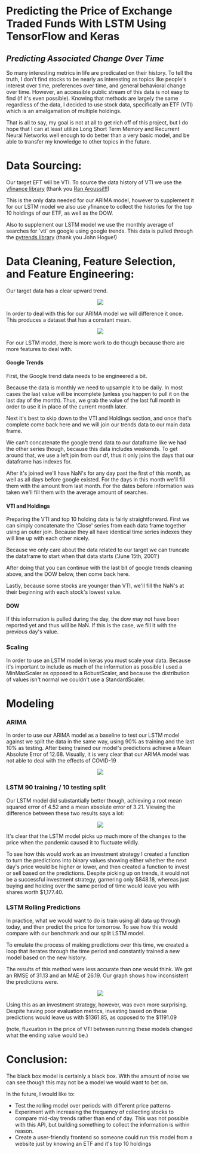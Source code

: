 # Predicting the Price of Exchange Traded Funds With LSTM Using TensorFlow and Keras

## <em>Predicting Associated Change Over Time</em>

So many interesting metrics in life are predicated on their history. To tell the truth, I don't find stocks to be nearly as interesting as topics like people's interest over time, preferences over time, and general behavioral change over time. However, an accessible public stream of this data is not easy to find (if it's even possible). Knowing that methods are largely the same regardless of the data, I decided to use stock data, specifically an ETF (VTI) which is an amalgamation of multiple holdings.

That is all to say, my goal is not at all to get rich off of this project, but I do hope that I can at least utilize Long Short Term Memory and Recurrent Neural Networks well enough to do better than a very basic model, and be able to transfer my knowledge to other topics in the future.

# Data Sourcing:

Our target EFT will be VTI. To source the data history of VTI we use the [yfinance library](https://pypi.org/project/yfinance/) (thank you [Ran Aroussi!!!](https://pypi.org/user/ranaroussi/))

This is the only data needed for our ARIMA model, however to supplement it for our LSTM model we also use yfinance to collect the histories for the top 10 holdings of our ETF, as well as the DOW.

Also to supplement our LSTM model we use the monthly average of searches for 'vti' on google using google trends. This data is pulled through the [pytrends library](https://pypi.org/project/pytrends/) (thank you John Hogue!)

# Data Cleaning, Feature Selection, and Feature Engineering:

Our target data has a clear upward trend.

<p align='center'>
<img src='images/vti_trend.png'>
</p>

In order to deal with this for our ARIMA model we will difference it once. This produces a dataset that has a constant mean.

<p align='center'>
<img src='images/train_diff.png'>
</p>

For our LSTM model, there is more work to do though because there are more features to deal with.

#### Google Trends

First, the Google trend data needs to be engineered a bit.

Because the data is monthly we need to upsample it to be daily. In most cases the last value will be incomplete (unless you happen to pull it on the last day of the month). Thus, we grab the value of the last full month in order to use it in place of the current month later.

Next it's best to skip down to the VTI and Holdings section, and once that's complete come back here and we will join our trends data to our main data frame.

We can't concatenate the google trend data to our dataframe like we had the other series though, because this data includes weekends. To get around that, we use a left join from our df, thus it only joins the days that our dataframe has indexes for.

After it's joined we'll have NaN's for any day past the first of this month, as well as all days before google existed. For the days in this month we'll fill them with the amount from last month. For the dates before information was taken we'll fill them with the average amount of searches.

#### VTI and Holdings

Preparing the VTI and top 10 holding data is fairly straightforward. First we can simply concatenate the 'Close' series from each data frame together using an outer join. Because they all have identical time series indexes they will line up with each other nicely.

Because we only care about the data related to our target we can truncate the dataframe to start when that data starts ('June 15th, 2001')

After doing that you can continue with the last bit of google trends cleaning above, and the DOW below, then come back here.

Lastly, because some stocks are younger than VTI, we'll fill the NaN's at their beginning with each stock's lowest value.

#### DOW

If this information is pulled during the day, the dow may not have been reported yet and thus will be NaN. If this is the case, we fill it with the previous day's value.

### Scaling

In order to use an LSTM model in keras you must scale your data. Because it's important to include as much of the information as possible I used a MinMaxScaler as opposed to a RobustScaler, and because the distribution of values isn't normal we couldn't use a StandardScaler.

# Modeling

### ARIMA

In order to use our ARIMA model as a baseline to test our LSTM model against we split the data in the same way, using 90% as training and the last 10% as testing. After being trained our model's predictions achieve a Mean Absolute Error of 12.68. Visually, it is very clear that our ARIMA model was not able to deal with the effects of COVID-19

<p align='center'>
<img src='images/ARIMA_preds_vs_true.png'>
</p>

### LSTM 90 training / 10 testing split

Our LSTM model did substantially better though, achieving a root mean squared error of 4.52 and a mean absolute error of 3.21. Viewing the difference between these two results says a lot:

<p align='center'>
<img src='images/lstm_preds_vs_true.png'>
</p>

It's clear that the LSTM model picks up much more of the changes to the price when the pandemic caused it to fluctuate wildly.

To see how this would work as an investment strategy I created a function to turn the predictions into binary values showing either whether the next day's price would be higher or lower, and then created a function to invest or sell based on the predictions. Despite picking up on trends, it would not be a successful investment strategy, garnering only $848.18, whereas just buying and holding over the same period of time would leave you with shares worth $1,177.40.

### LSTM Rolling Predictions

In practice, what we would want to do is train using all data up through today, and then predict the price for tomorrow. To see how this would compare with our benchmark and our split LSTM model.

To emulate the process of making predictions over this time, we created a loop that iterates through the time period and constantly trained a new model based on the new history.

The results of this method were less accurate than one would think. We got an RMSE of 31.13 and an MAE of 26.19. Our graph shows how inconsistent the predictions were.

<p align='center'>
<img src='images/up_to_date_preds_vs_true.png'>
</p>

Using this as an investment strategy, however, was even more surprising. Despite having poor evaluation metrics, investing based on these predictions would leave us with $1361.85, as opposed to the $1191.09

(note, fluxuation in the price of VTI between running these models changed what the ending value would be.)

# Conclusion:

The black box model is certainly a black box. With the amount of noise we can see though this may not be a model we would want to bet on.

In the future, I would like to:

<ul>
<li>Test the rolling model over periods with different price patterns</li>
<li>Experiment with increasing the frequency of collecting stocks to compare mid-day trends rather than end of day. This was not possible with this API, but building something to collect the information is within reason.</li>
<li>Create a user-friendly frontend so someone could run this model from a website just by knowing an ETF and it's top 10 holdings</li>
</ul>
